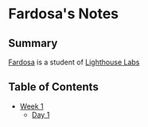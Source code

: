 # Fardosa's Notes
## Summary 
[Fardosa](https://github.com/faardosa) is a student of [Lighthouse Labs](https://www.lighthouselabs.ca/)

## Table of Contents

* [Week 1](/Week_1)
  * [Day 1](/Week_1/Day_1)